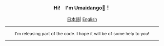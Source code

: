 <div align="center">
    <h3>Hi!　I'm <a href="https://umaidango.github.io/me/">Umaidango🍡</a>！</h3>
    <p align="center">
        <a href="https://github.com/umaidango/umaidango/blob/main/README.md"><span>日本語</span></a>|
        <a href="https://github.com/umaidango/umaidango/blob/main/README_EN.md"><span>English</span></a>
    </p>
  <hr>
  <div>
   I'm releasing part of the code. I hope it will be of some help to you!
  </div>
  <hr>
 
  </div>
</div>
